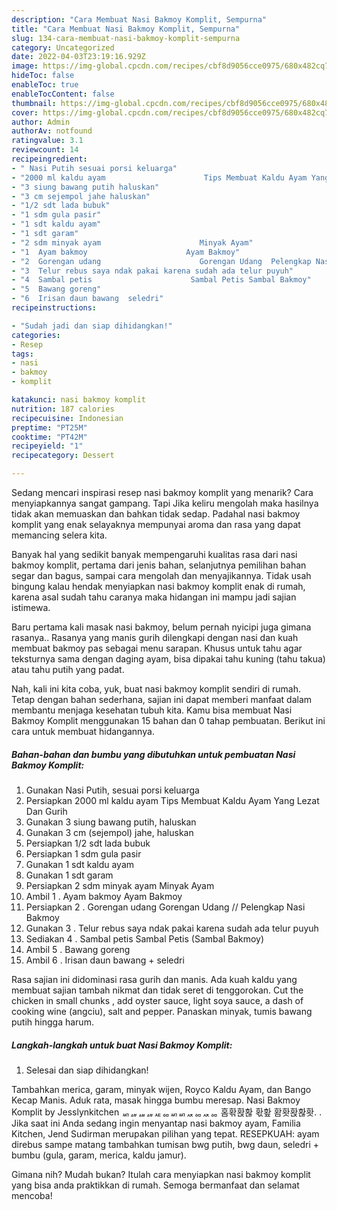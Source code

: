 ```yaml
---
description: "Cara Membuat Nasi Bakmoy Komplit, Sempurna"
title: "Cara Membuat Nasi Bakmoy Komplit, Sempurna"
slug: 134-cara-membuat-nasi-bakmoy-komplit-sempurna
category: Uncategorized
date: 2022-04-03T23:19:16.929Z
image: https://img-global.cpcdn.com/recipes/cbf8d9056cce0975/680x482cq70/nasi-bakmoy-komplit-foto-resep-utama.jpg
hideToc: false
enableToc: true
enableTocContent: false
thumbnail: https://img-global.cpcdn.com/recipes/cbf8d9056cce0975/680x482cq70/nasi-bakmoy-komplit-foto-resep-utama.jpg
cover: https://img-global.cpcdn.com/recipes/cbf8d9056cce0975/680x482cq70/nasi-bakmoy-komplit-foto-resep-utama.jpg
author: Admin
authorAv: notfound
ratingvalue: 3.1
reviewcount: 14
recipeingredient:
- " Nasi Putih sesuai porsi keluarga"
- "2000 ml kaldu ayam                      Tips Membuat Kaldu Ayam Yang Lezat Dan Gurih"
- "3 siung bawang putih haluskan"
- "3 cm sejempol jahe haluskan"
- "1/2 sdt lada bubuk"
- "1 sdm gula pasir"
- "1 sdt kaldu ayam"
- "1 sdt garam"
- "2 sdm minyak ayam                      Minyak Ayam"
- "1  Ayam bakmoy                      Ayam Bakmoy"
- "2  Gorengan udang                      Gorengan Udang  Pelengkap Nasi Bakmoy"
- "3  Telur rebus saya ndak pakai karena sudah ada telur puyuh"
- "4  Sambal petis                      Sambal Petis Sambal Bakmoy"
- "5  Bawang goreng"
- "6  Irisan daun bawang  seledri"
recipeinstructions:

- "Sudah jadi dan siap dihidangkan!"
categories:
- Resep
tags:
- nasi
- bakmoy
- komplit

katakunci: nasi bakmoy komplit 
nutrition: 187 calories
recipecuisine: Indonesian
preptime: "PT25M"
cooktime: "PT42M"
recipeyield: "1"
recipecategory: Dessert

---
```



Sedang mencari inspirasi resep nasi bakmoy komplit yang menarik? Cara menyiapkannya sangat gampang. Tapi Jika keliru mengolah maka hasilnya tidak akan memuaskan dan bahkan tidak sedap. Padahal nasi bakmoy komplit yang enak selayaknya mempunyai aroma dan rasa yang dapat memancing selera kita.


Banyak hal yang sedikit banyak mempengaruhi kualitas rasa dari nasi bakmoy komplit, pertama dari jenis bahan, selanjutnya pemilihan bahan segar dan bagus, sampai cara mengolah dan menyajikannya. Tidak usah bingung kalau hendak menyiapkan nasi bakmoy komplit enak di rumah, karena asal sudah tahu caranya maka hidangan ini mampu jadi sajian istimewa.

Baru pertama kali masak nasi bakmoy, belum pernah nyicipi juga gimana rasanya.. Rasanya yang manis gurih dilengkapi dengan nasi dan kuah membuat bakmoy pas sebagai menu sarapan. Khusus untuk tahu agar teksturnya sama dengan daging ayam, bisa dipakai tahu kuning (tahu takua) atau tahu putih yang padat.


Nah, kali ini kita coba, yuk, buat nasi bakmoy komplit sendiri di rumah. Tetap dengan bahan sederhana, sajian ini dapat memberi manfaat dalam membantu menjaga kesehatan tubuh kita. Kamu bisa membuat Nasi Bakmoy Komplit menggunakan 15 bahan dan 0 tahap pembuatan. Berikut ini cara untuk membuat hidangannya.

<!--inarticleads1-->

##### Bahan-bahan dan bumbu yang dibutuhkan untuk pembuatan Nasi Bakmoy Komplit:

1. Gunakan  Nasi Putih, sesuai porsi keluarga
1. Persiapkan 2000 ml kaldu ayam                      Tips Membuat Kaldu Ayam Yang Lezat Dan Gurih
1. Gunakan 3 siung bawang putih, haluskan
1. Gunakan 3 cm (sejempol) jahe, haluskan
1. Persiapkan 1/2 sdt lada bubuk
1. Persiapkan 1 sdm gula pasir
1. Gunakan 1 sdt kaldu ayam
1. Gunakan 1 sdt garam
1. Persiapkan 2 sdm minyak ayam                      Minyak Ayam
1. Ambil 1 . Ayam bakmoy                      Ayam Bakmoy
1. Persiapkan 2 . Gorengan udang                      Gorengan Udang // Pelengkap Nasi Bakmoy
1. Gunakan 3 . Telur rebus saya ndak pakai karena sudah ada telur puyuh
1. Sediakan 4 . Sambal petis                      Sambal Petis (Sambal Bakmoy)
1. Ambil 5 . Bawang goreng
1. Ambil 6 . Irisan daun bawang + seledri


Rasa sajian ini didominasi rasa gurih dan manis. Ada kuah kaldu yang membuat sajian tambah nikmat dan tidak seret di tenggorokan. Cut the chicken in small chunks , add oyster sauce, light soya sauce, a dash of cooking wine (angciu), salt and pepper. Panaskan minyak, tumis bawang putih hingga harum. 

<!--inarticleads2-->

##### Langkah-langkah untuk buat Nasi Bakmoy Komplit:


1. Selesai dan siap dihidangkan!

Tambahkan merica, garam, minyak wijen, Royco Kaldu Ayam, dan Bango Kecap Manis. Aduk rata, masak hingga bumbu meresap. Nasi Bakmoy Komplit by Jesslynkitchen ퟬퟴퟳퟴퟱퟵퟬퟬퟯퟵퟯퟵ 홈홖홙홚 홗홮 홤홧홙홚홧. . Jika saat ini Anda sedang ingin menyantap nasi bakmoy ayam, Familia Kitchen, Jend Sudirman merupakan pilihan yang tepat. RESEPKUAH: ayam direbus sampe matang tambahkan tumisan bwg putih, bwg daun, seledri + bumbu (gula, garam, merica, kaldu jamur). 

Gimana nih? Mudah bukan? Itulah cara menyiapkan nasi bakmoy komplit yang bisa anda praktikkan di rumah. Semoga bermanfaat dan selamat mencoba!

